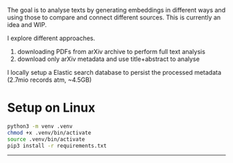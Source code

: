 The goal is to analyse texts by generating embeddings in different ways and using those to compare and connect different sources.
This is currently an idea and WIP.

I explore different approaches.
1. downloading PDFs from arXiv archive to perform full text analysis
2. download only arXiv metadata and use title+abstract to analyse

I locally setup a Elastic search database to persist the processed metadata (2.7mio records atm, ~4.5GB)


# Setup on Linux
```bash
python3 -m venv .venv
chmod +x .venv/bin/activate
source .venv/bin/activate
pip3 install -r requirements.txt
```
---
